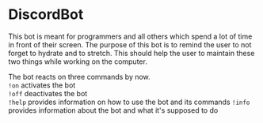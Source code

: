 # DiscordBot

This bot is meant for programmers and all others which spend a lot of time in front of their screen. The purpose of this bot is to remind the user to not forget to hydrate and to stretch. This should help the user to maintain these two things while working on the computer.

The bot reacts on three commands by now.  
`!on` activates the bot  
`!off` deactivates the bot  
`!help` provides information on how to use the bot and its commands
`!info` provides information about the bot and what it's supposed to do
